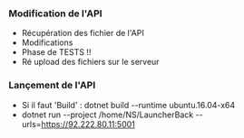 
### Modification de l'API

  - Récupération des fichier de l'API
  - Modifications
  - Phase de TESTS !!
  - Ré upload des fichiers sur le serveur

### Lançement de l'API

  - Si il faut 'Build' : dotnet build --runtime ubuntu.16.04-x64
  - dotnet run --project /home/NS/LauncherBack --urls=https://92.222.80.11:5001
